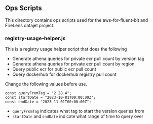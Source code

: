 ## Ops Scripts
This directory contains ops scripts used for the aws-for-fluent-bit and FireLens datajet project.

### registry-usage-helper.js
This is a registry usage helper script that does the following
 * Generate athena queries for private ecr pull count by version tag
 * Generate athena queries for private ecr pull count by region
 * Query public ecr for public ecr pull count
 * Query dockerhub for dockerhub registry pull count

Change the following values before use.
```
const queryFromTag = "2.28.4";
const startDate = "2023-10-01T00:00:00Z";
const endDate = "2023-11-01T00:00:00Z";
```

- `queryFromTag` indicates what tag to start the version queries from
- `startDate` and `endDate` indicate what range of time to query over